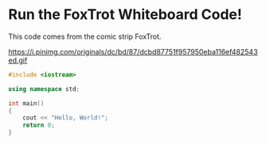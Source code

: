# Run the FoxTrot Whiteboard Code!

This code comes from the comic strip FoxTrot.

https://i.pinimg.com/originals/dc/bd/87/dcbd87751f957950eba116ef482543ed.gif

```C++ runnable
#include <iostream>

using namespace std;

int main() 
{
    cout << "Hello, World!";
    return 0;
}
```
